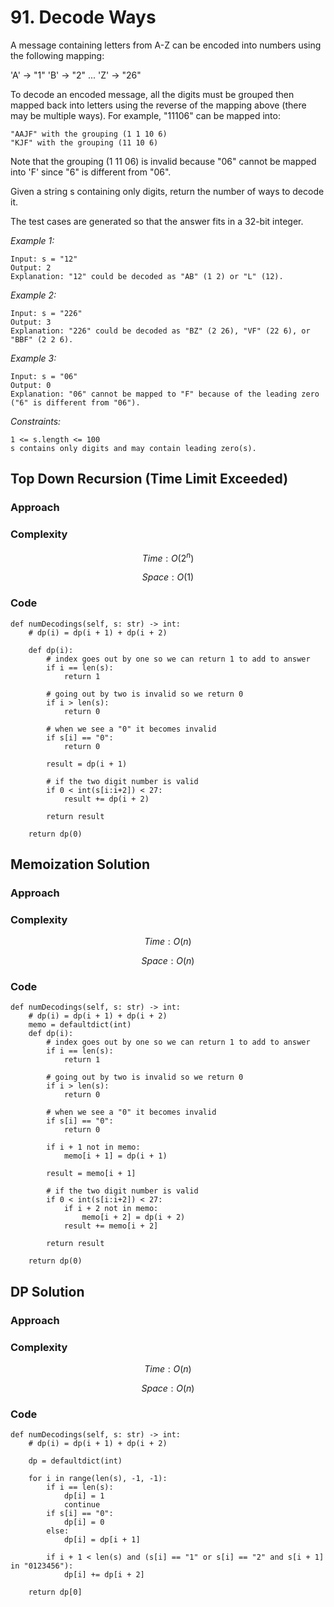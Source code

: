 # 91. Decode Ways
A message containing letters from A-Z can be encoded into numbers using the following mapping:

'A' -> "1"
'B' -> "2"
...
'Z' -> "26"

To decode an encoded message, all the digits must be grouped then mapped back into letters using the reverse of the mapping above (there may be multiple ways). For example, "11106" can be mapped into:

    "AAJF" with the grouping (1 1 10 6)
    "KJF" with the grouping (11 10 6)

Note that the grouping (1 11 06) is invalid because "06" cannot be mapped into 'F' since "6" is different from "06".

Given a string s containing only digits, return the number of ways to decode it.

The test cases are generated so that the answer fits in a 32-bit integer.

*Example 1:*

```
Input: s = "12"
Output: 2
Explanation: "12" could be decoded as "AB" (1 2) or "L" (12).
```

*Example 2:*

```
Input: s = "226"
Output: 3
Explanation: "226" could be decoded as "BZ" (2 26), "VF" (22 6), or "BBF" (2 2 6).
```

*Example 3:*

```
Input: s = "06"
Output: 0
Explanation: "06" cannot be mapped to "F" because of the leading zero ("6" is different from "06").
```

*Constraints:*

```
1 <= s.length <= 100
s contains only digits and may contain leading zero(s).
```

## Top Down Recursion (Time Limit Exceeded)

### Approach
<!-- Describe your approach to solving the problem. -->

### Complexity
$$Time: O(2^n)$$

$$Space: O(1)$$

### Code
```
def numDecodings(self, s: str) -> int:
    # dp(i) = dp(i + 1) + dp(i + 2)

    def dp(i):
        # index goes out by one so we can return 1 to add to answer
        if i == len(s):
            return 1

        # going out by two is invalid so we return 0
        if i > len(s):
            return 0

        # when we see a "0" it becomes invalid
        if s[i] == "0":
            return 0

        result = dp(i + 1)

        # if the two digit number is valid
        if 0 < int(s[i:i+2]) < 27:
            result += dp(i + 2)

        return result

    return dp(0)
```

## Memoization Solution

### Approach
<!-- Describe your approach to solving the problem. -->

### Complexity
$$Time: O(n)$$

$$Space: O(n)$$

### Code
```
def numDecodings(self, s: str) -> int:
    # dp(i) = dp(i + 1) + dp(i + 2)
    memo = defaultdict(int)
    def dp(i):
        # index goes out by one so we can return 1 to add to answer
        if i == len(s):
            return 1

        # going out by two is invalid so we return 0
        if i > len(s):
            return 0

        # when we see a "0" it becomes invalid
        if s[i] == "0":
            return 0

        if i + 1 not in memo:
            memo[i + 1] = dp(i + 1)

        result = memo[i + 1]

        # if the two digit number is valid
        if 0 < int(s[i:i+2]) < 27:
            if i + 2 not in memo:
                memo[i + 2] = dp(i + 2)
            result += memo[i + 2]

        return result

    return dp(0)
```

## DP Solution

### Approach 

### Complexity
$$Time: O(n)$$

$$Space: O(n)$$

### Code
```
def numDecodings(self, s: str) -> int:
    # dp(i) = dp(i + 1) + dp(i + 2)

    dp = defaultdict(int)

    for i in range(len(s), -1, -1):
        if i == len(s):
            dp[i] = 1
            continue
        if s[i] == "0":
            dp[i] = 0
        else:
            dp[i] = dp[i + 1]

        if i + 1 < len(s) and (s[i] == "1" or s[i] == "2" and s[i + 1] in "0123456"):
            dp[i] += dp[i + 2]

    return dp[0]   
```
